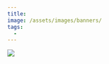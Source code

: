```yaml
---
title:
image: /assets/images/banners/
tags:
  -
---
```


[![](/assets/images/2024/example-thumbnail.png)](/assets/images/2024/example.png)
